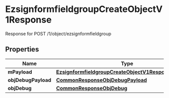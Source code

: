 

# EzsignformfieldgroupCreateObjectV1Response

Response for POST /1/object/ezsignformfieldgroup

## Properties

| Name | Type | Description | Notes |
|------------ | ------------- | ------------- | -------------|
|**mPayload** | [**EzsignformfieldgroupCreateObjectV1ResponseMPayload**](EzsignformfieldgroupCreateObjectV1ResponseMPayload.md) |  |  |
|**objDebugPayload** | [**CommonResponseObjDebugPayload**](CommonResponseObjDebugPayload.md) |  |  [optional] |
|**objDebug** | [**CommonResponseObjDebug**](CommonResponseObjDebug.md) |  |  [optional] |



